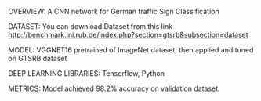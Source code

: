 OVERVIEW:
A CNN network for German traffic Sign Classification

DATASET:
You can download Dataset from this link http://benchmark.ini.rub.de/index.php?section=gtsrb&subsection=dataset

MODEL:
VGGNET16 pretrained of ImageNet dataset, then applied and tuned on GTSRB dataset

DEEP LEARNING LIBRARIES:
Tensorflow, Python

METRICS:
Model achieved 98.2% accuracy on validation dataset.
